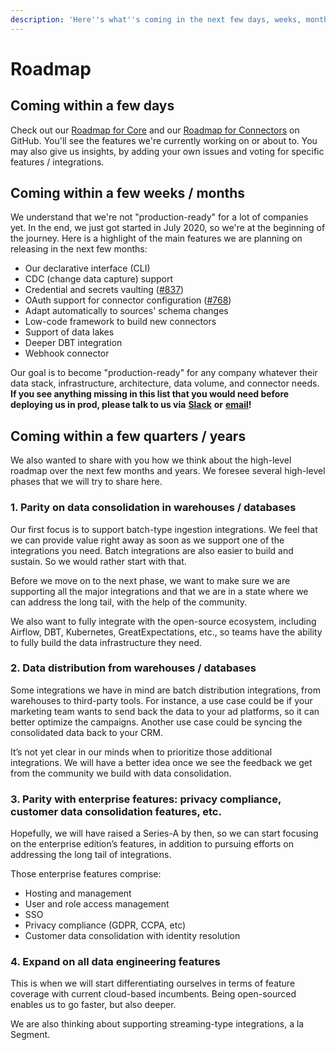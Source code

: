 ```yaml
---
description: 'Here''s what''s coming in the next few days, weeks, months, and years!'
---
```


# Roadmap

## Coming within a few days

Check out our [Roadmap for Core](https://github.com/airbytehq/airbyte/milestones) and our [Roadmap for Connectors](https://github.com/airbytehq/airbyte/projects/3) on GitHub. You'll see the features we're currently working on or about to. You may also give us insights, by adding your own issues and voting for specific features / integrations.

## Coming within a few weeks / months

We understand that we're not "production-ready" for a lot of companies yet. In the end, we just got started in July 2020, so we're at the beginning of the journey. Here is a highlight of the main features we are planning on releasing in the next few months:

* Our declarative interface (CLI)
* CDC \(change data capture\) support 
* Credential and secrets vaulting \([\#837](https://github.com/airbytehq/airbyte/issues/837)\)
* OAuth support for connector configuration \([\#768](https://github.com/airbytehq/airbyte/issues/768)\)
* Adapt automatically to sources' schema changes
* Low-code framework to build new connectors
* Support of data lakes
* Deeper DBT integration
* Webhook connector

Our goal is to become "production-ready" for any company whatever their data stack, infrastructure, architecture, data volume, and connector needs. **If you see anything missing in this list that you would need before deploying us in prod, please talk to us via** [**Slack**](https://slack.airbyte.io) **or** [**email**](mailto:contact@airbyte.io)**!**

## Coming within a few quarters / years

We also wanted to share with you how we think about the high-level roadmap over the next few months and years. We foresee several high-level phases that we will try to share here.

### **1. Parity on data consolidation in warehouses / databases**

Our first focus is to support batch-type ingestion integrations. We feel that we can provide value right away as soon as we support one of the integrations you need. Batch integrations are also easier to build and sustain. So we would rather start with that.

Before we move on to the next phase, we want to make sure we are supporting all the major integrations and that we are in a state where we can address the long tail, with the help of the community.

We also want to fully integrate with the open-source ecosystem, including Airflow, DBT, Kubernetes, GreatExpectations, etc., so teams have the ability to fully build the data infrastructure they need.

### **2. Data distribution from warehouses / databases**

Some integrations we have in mind are batch distribution integrations, from warehouses to third-party tools. For instance, a use case could be if your marketing team wants to send back the data to your ad platforms, so it can better optimize the campaigns. Another use case could be syncing the consolidated data back to your CRM.

It’s not yet clear in our minds when to prioritize those additional integrations. We will have a better idea once we see the feedback we get from the community we build with data consolidation.

### **3. Parity with enterprise features: privacy compliance, customer data consolidation features, etc.**

Hopefully, we will have raised a Series-A by then, so we can start focusing on the enterprise edition’s features, in addition to pursuing efforts on addressing the long tail of integrations.

Those enterprise features comprise:

* Hosting and management
* User and role access management
* SSO
* Privacy compliance \(GDPR, CCPA, etc\)
* Customer data consolidation with identity resolution

### **4. Expand on all data engineering features**

This is when we will start differentiating ourselves in terms of feature coverage with current cloud-based incumbents. Being open-sourced enables us to go faster, but also deeper.

We are also thinking about supporting streaming-type integrations, a la Segment.

